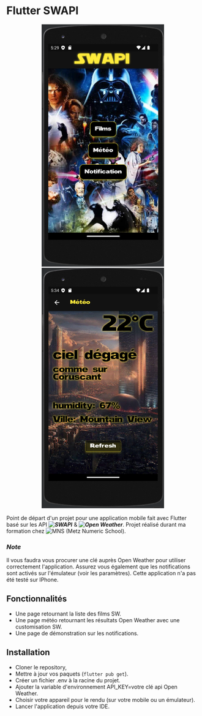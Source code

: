 # Flutter SWAPI
<div align="center">
  <img src="https://github.com/David-ODB57/Flutter-SWAPI/blob/master/img/swapi.png" width="320"/>
  <img src="https://github.com/David-ODB57/Flutter-SWAPI/blob/master/img/swapi_weather.png" width="320"/>
</div>

Point de départ d'un projet pour une application mobile fait avec Flutter basé sur les API ***![SWAPI](https://swapi.dev/)*** & ***![Open Weather](https://openweathermap.org/api)***. 
Projet réalisé durant ma formation chez ![MNS](https://www.metz-numeric-school.fr/fr) (Metz Numeric School).
### ***Note***
Il vous faudra vous procurer une clé auprès Open Weather pour utiliser correctement l'application.
Assurez vous également que les notifications sont activés sur l'émulateur (voir les paramètres).
Cette application n'a pas été testé sur IPhone.


## Fonctionnalités
- Une page retournant la liste des films SW.
- Une page météo retournant les résultats Open Weather avec une customisation SW.
- Une page de démonstration sur les notifications.

## Installation

- Cloner le repository,
- Mettre à jour vos paquets (```flutter pub get```).
- Créer un fichier .env à la racine du projet.
- Ajouter la variable d'environnement API_KEY=votre clé api Open Weather.
- Choisir votre appareil pour le rendu (sur votre mobile ou un émulateur).
- Lancer l'application depuis votre IDE.
